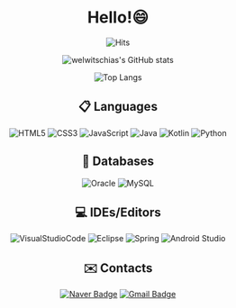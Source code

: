  <div align=center>

# Hello!😄

![Hits](https://hits.seeyoufarm.com/api/count/incr/badge.svg?url=https%3A%2F%2Fgithub.com%2Fwelwitschias&count_bg=%2379C83D&title_bg=%23555555&icon=probot.svg&icon_color=%23E7E7E7&title=Visitors&edge_flat=false)

![welwitschias's GitHub stats](https://github-readme-stats.vercel.app/api?username=welwitschias&count_private=true&show_icons=true&theme=algolia)

![Top Langs](https://github-readme-stats.vercel.app/api/top-langs/?username=welwitschias&langs_count=10&layout=compact)
  
  
## 📋 Languages

![HTML5](https://img.shields.io/badge/HTML5-E34F26.svg?style=for-the-badge&logo=HTML5&logoColor=white)
![CSS3](https://img.shields.io/badge/CSS3-1572B6.svg?style=for-the-badge&logo=CSS3&logoColor=white)
![JavaScript](https://img.shields.io/badge/JavaScript-F7DF1E.svg?style=for-the-badge&logo=JavaScript&logoColor=white)
![Java](https://img.shields.io/badge/java-%23ED8B00.svg?style=for-the-badge&logo=java&logoColor=white)
![Kotlin](https://img.shields.io/badge/kotlin-%237F52FF.svg?style=for-the-badge&logo=kotlin&logoColor=white)
![Python](https://img.shields.io/badge/python-3670A0?style=for-the-badge&logo=python&logoColor=ffdd54)


## 💾 Databases 

![Oracle](https://img.shields.io/badge/Oracle-F80000?style=for-the-badge&logo=oracle&logoColor=white)
![MySQL](https://img.shields.io/badge/mysql-%2300f.svg?style=for-the-badge&logo=mysql&logoColor=white)


## 💻 IDEs/Editors

![VisualStudioCode](https://img.shields.io/badge/Visual%20Studio%20Code-007ACC.svg?style=for-the-badge&logo=Visual%20Studio%20Code&logoColor=white)
![Eclipse](https://img.shields.io/badge/Eclipse-FE7A16.svg?style=for-the-badge&logo=Eclipse&logoColor=white)
![Spring](https://img.shields.io/badge/spring-%236DB33F.svg?style=for-the-badge&logo=spring&logoColor=white)
![Android Studio](https://img.shields.io/badge/Android%20Studio-3DDC84.svg?style=for-the-badge&logo=android-studio&logoColor=white)


## ✉️ Contacts

[![Naver Badge](https://img.shields.io/badge/Naver-03C75A?style=flat-square&logo=Naver&logoColor=white&link=mailto:welwitschia_@naver.com)](mailto:welwitschia_@naver.com)
[![Gmail Badge](https://img.shields.io/badge/Gmail-EA4335?style=flat-square&logo=Gmail&logoColor=white&link=mailto:welwitschias48@gmail.com)](mailto:welwitschias48@gmail.com)
  
  </div>

<!-- 
이모지 : https://www.emojicopy.com/ https://www.emojiengine.com/ko/keyboard/
방문자 수 뱃지 만들기 : https://hits.seeyoufarm.com/
깃허브 스탯 표시하기 : https://github.com/anuraghazra/github-readme-stats
뱃지 만들기 : https://shields.io/
아이콘 SVG : https://simpleicons.org/
뱃지들 모음 : https://github.com/Ileriayo/markdown-badges
꾸미는 법 참고 : https://myvelop.tistory.com/162
 -->
